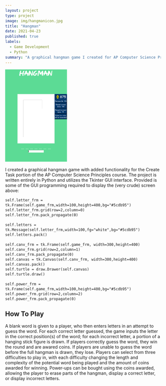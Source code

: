 ```yaml
---
layout: project
type: project
image: img/hangmanicon.jpg
title: "Hangman"
date: 2021-04-23
published: true
labels:
  - Game Development
  - Python
summary: "A graphical hangman game I created for AP Computer Science Principles that recreates the hangman game."
---
```


<img width=200 src="../img/hangman.png">

I created a graphical hangman game with added functionality for the Create Task portion of the AP Computer Science Principles course. The project is written entirely in Python and utilizes the Tkinter GUI interface. Provided is some of the GUI programming required to display the (very crude) screen above:
```
self.letter_frm = tk.Frame(self.game_frm,width=100,height=400,bg="#5cdb95")
self.letter_frm.grid(row=2,column=0)
self.letter_frm.pack_propagate(0)

self.letters = tk.Message(self.letter_frm,width=100,fg="white",bg="#5cdb95")
self.letters.pack()

self.canv_frm = tk.Frame(self.game_frm, width=300,height=400)
self.canv_frm.grid(row=2,column=1)
self.canv_frm.pack_propagate(0)
self.canvas = tk.Canvas(self.canv_frm, width=300,height=400)
self.canvas.pack()
self.turtle = draw.Drawer(self.canvas)
self.turtle.draw()

self.power_frm = tk.Frame(self.game_frm,width=100,height=400,bg="#5cdb95")
self.power_frm.grid(row=2,column=2)
self.power_frm.pack_propagate(0)
```

## How To Play

A blank word is given to a player, who then enters letters in an attempt to guess the word. For each correct letter guessed, the game inputs the letter in the correct position(s) of the word; for each incorrect letter, a portion of a hanging stick figure is drawn. If players correctly guess the word, they win the round and are awared coins. If players are unable to guess the word before the full hangman is drawn, they lose. Players can select from three difficulties to play in, with each difficulty changing the length and complexity of the potential word being played and the amount of coins awarded for winning. Power-ups can be bought using the coins awarded, allowing the player to erase parts of the hangman, display a correct letter, or display incorrect letters. 

